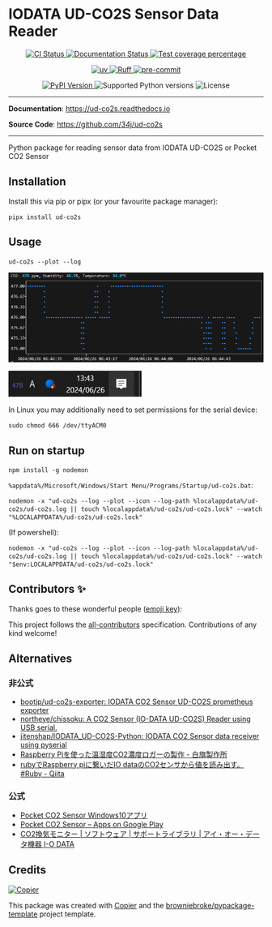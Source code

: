 # IODATA UD-CO2S Sensor Data Reader

<p align="center">
  <a href="https://github.com/34j/ud-co2s/actions/workflows/ci.yml?query=branch%3Amain">
    <img src="https://img.shields.io/github/actions/workflow/status/34j/ud-co2s/ci.yml?branch=main&label=CI&logo=github&style=flat-square" alt="CI Status" >
  </a>
  <a href="https://ud-co2s.readthedocs.io">
    <img src="https://img.shields.io/readthedocs/ud-co2s.svg?logo=read-the-docs&logoColor=fff&style=flat-square" alt="Documentation Status">
  </a>
  <a href="https://codecov.io/gh/34j/ud-co2s">
    <img src="https://img.shields.io/codecov/c/github/34j/ud-co2s.svg?logo=codecov&logoColor=fff&style=flat-square" alt="Test coverage percentage">
  </a>
</p>
<p align="center">
  <a href="https://github.com/astral-sh/uv">
    <img src="https://img.shields.io/endpoint?url=https://raw.githubusercontent.com/astral-sh/uv/main/assets/badge/v0.json" alt="uv">
  </a>
  <a href="https://github.com/astral-sh/ruff">
    <img src="https://img.shields.io/endpoint?url=https://raw.githubusercontent.com/astral-sh/ruff/main/assets/badge/v2.json" alt="Ruff">
  </a>
  <a href="https://github.com/pre-commit/pre-commit">
    <img src="https://img.shields.io/badge/pre--commit-enabled-brightgreen?logo=pre-commit&logoColor=white&style=flat-square" alt="pre-commit">
  </a>
</p>
<p align="center">
  <a href="https://pypi.org/project/ud-co2s/">
    <img src="https://img.shields.io/pypi/v/ud-co2s.svg?logo=python&logoColor=fff&style=flat-square" alt="PyPI Version">
  </a>
  <img src="https://img.shields.io/pypi/pyversions/ud-co2s.svg?style=flat-square&logo=python&amp;logoColor=fff" alt="Supported Python versions">
  <img src="https://img.shields.io/pypi/l/ud-co2s.svg?style=flat-square" alt="License">
</p>

---

**Documentation**: <a href="https://ud-co2s.readthedocs.io" target="_blank">https://ud-co2s.readthedocs.io </a>

**Source Code**: <a href="https://github.com/34j/ud-co2s" target="_blank">https://github.com/34j/ud-co2s </a>

---

Python package for reading sensor data from IODATA UD-CO2S or Pocket CO2 Sensor

## Installation

Install this via pip or pipx (or your favourite package manager):

```shell
pipx install ud-co2s
```

## Usage

```shell
ud-co2s --plot --log
```

![CLI](docs/_static/cli.png)

![Icon](docs/_static/icon.png)

In Linux you may additionally need to set permissions for the serial device:

```shell
sudo chmod 666 /dev/ttyACM0
```

## Run on startup

```shell
npm install -g nodemon
```

`%appdata%/Microsoft/Windows/Start Menu/Programs/Startup/ud-co2s.bat`:

```shell
nodemon -x "ud-co2s --log --plot --icon --log-path %localappdata%/ud-co2s/ud-co2s.log || touch %localappdata%/ud-co2s/ud-co2s.lock" --watch "%LOCALAPPDATA%/ud-co2s/ud-co2s.lock"
```

(If powershell):

```shell
nodemon -x "ud-co2s --log --plot --icon --log-path %localappdata%/ud-co2s/ud-co2s.log || touch %localappdata%/ud-co2s/ud-co2s.lock" --watch "$env:LOCALAPPDATA/ud-co2s/ud-co2s.lock"
```

## Contributors ✨

Thanks goes to these wonderful people ([emoji key](https://allcontributors.org/docs/en/emoji-key)):

<!-- prettier-ignore-start -->
<!-- ALL-CONTRIBUTORS-LIST:START - Do not remove or modify this section -->
<!-- markdownlint-disable -->
<!-- markdownlint-enable -->
<!-- ALL-CONTRIBUTORS-LIST:END -->
<!-- prettier-ignore-end -->

This project follows the [all-contributors](https://github.com/all-contributors/all-contributors) specification. Contributions of any kind welcome!

## Alternatives

### 非公式

- [bootjp/ud\-co2s\-exporter: IODATA CO2 Sensor UD\-CO2S prometheus exporter](https://github.com/bootjp/ud-co2s-exporter)
- [northeye/chissoku: A CO2 Sensor \(IO\-DATA UD\-CO2S\) Reader using USB serial\.](https://github.com/northeye/chissoku)
- [jitenshap/IODATA_UD\-CO2S\-Python: IODATA CO2 Sensor data receiver using pyserial](https://github.com/jitenshap/IODATA_UD-CO2S-Python)
- [Raspberry Piを使った温湿度CO2濃度ロガーの製作 \- 白旗製作所](https://dededemio.hatenablog.jp/entry/2024/03/13/012629#22-UD-CO2S%E3%81%AE%E3%82%B3%E3%83%9E%E3%83%B3%E3%83%89%E8%AA%BF%E6%9F%BB)
- [rubyでRaspberry piに繋いだIO dataのCO2センサから値を読み出す。 \#Ruby \- Qiita](https://qiita.com/tatsushi/items/42903f1113cd5c1f8891)

### 公式

- [Pocket CO2 Sensor Windows10アプリ](http://www.google.com/url?q=http%3A%2F%2Fradiation-watch.sakuraweb.com%2Fshare%2Fco2%2FPocketCO2SensorPro.exe&sa=D&sntz=1&usg=AOvVaw0PZSKJ8zRAljo4TmzzrWlh)
- [Pocket CO2 Sensor – Apps on Google Play](https://play.google.com/store/apps/details?id=org.radiation_watch.co2checker)
- [CO2換気モニター \| ソフトウェア \| サポートライブラリ \| アイ・オー・データ機器 I\-O DATA](https://www.iodata.jp/lib/software/c/2284.htm)

## Credits

[![Copier](https://img.shields.io/endpoint?url=https://raw.githubusercontent.com/copier-org/copier/master/img/badge/badge-grayscale-inverted-border-orange.json)](https://github.com/copier-org/copier)

This package was created with
[Copier](https://copier.readthedocs.io/) and the
[browniebroke/pypackage-template](https://github.com/browniebroke/pypackage-template)
project template.
